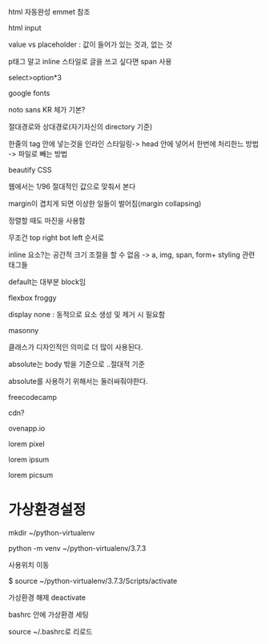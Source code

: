 html 자동완성 emmet  참조

html input 

value vs placeholder : 값이 들어가 있는 것과, 없는 것

 p태그 말고 inline 스타일로 글을 쓰고 싶다면 span 사용

select>option*3

google fonts

noto sans KR 체가 기본?

절대경로와 상대경로(자기자신의 directory 기준)

한줄의 tag 안에 넣는것을 인라인 스타일링-> head 안에 넣어서 한번에 처리한느 방법 -> 파일로 빼는 방법



beautify CSS

웹에서는 1/96 절대적인 값으로 맞춰서 본다

margin이 겹치게 되면 이상한 일들이 벌어짐(margin collapsing)

정렬할 때도 마진을 사용함

무조건 top right bot left 순서로

inline 요소?는 공간적 크기 조절을 할 수 없음 -> a, img, span, form+ styling 관련 태그들

default는 대부분 block임

flexbox froggy

display none : 동적으로 요소 생성 및 제거 시 필요함

masonny

클래스가 디자인적인 의미로 더 많이 사용된다.

 absolute는 body 밖을 기준으로 ..절대적 기준

absolute를 사용하기 위해서는 둘러싸줘야한다.

freecodecamp

cdn?

ovenapp.io

lorem pixel

lorem ipsum

lorem picsum



# 가상환경설정

 mkdir ~/python-virtualenv

 python -m venv ~/python-virtualenv/3.7.3

사용위치 이동

$ source ~/python-virtualenv/3.7.3/Scripts/activate

가상환경 해제 deactivate

bashrc 안에 가상환경 세팅

source ~/.bashrc로 리로드
